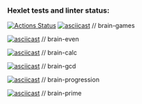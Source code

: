 ### Hexlet tests and linter status:
[![Actions Status](https://github.com/BichaevIvan/frontend-project-44/workflows/hexlet-check/badge.svg)](https://github.com/BichaevIvan/frontend-project-44/actions)
[![asciicast](https://asciinema.org/a/tric0dUwlEHPKWMUY2SqHgtmH.svg)](https://asciinema.org/a/tric0dUwlEHPKWMUY2SqHgtmH) // brain-games

[![asciicast](https://asciinema.org/a/8KuMxnLTzcsbl317EE0HjlkJO.svg)](https://asciinema.org/a/8KuMxnLTzcsbl317EE0HjlkJO) // brain-even

[![asciicast](https://asciinema.org/a/pQkw3Nn0u8zlz4Ij78AfMja4i.svg)](https://asciinema.org/a/pQkw3Nn0u8zlz4Ij78AfMja4i) // brain-calc 

[![asciicast](https://asciinema.org/a/kzED3pNRYCc2SlssKTsFG8D2R.svg)](https://asciinema.org/a/kzED3pNRYCc2SlssKTsFG8D2R) // brain-gcd 

[![asciicast](https://asciinema.org/a/YbU8nh2RavD3tRf6W05O5ghjU.svg)](https://asciinema.org/a/YbU8nh2RavD3tRf6W05O5ghjU) // brain-progression 

[![asciicast](https://asciinema.org/a/kbKrSIff6zBtfhZmCOCqDVtJZ.svg)](https://asciinema.org/a/kbKrSIff6zBtfhZmCOCqDVtJZ) // brain-prime